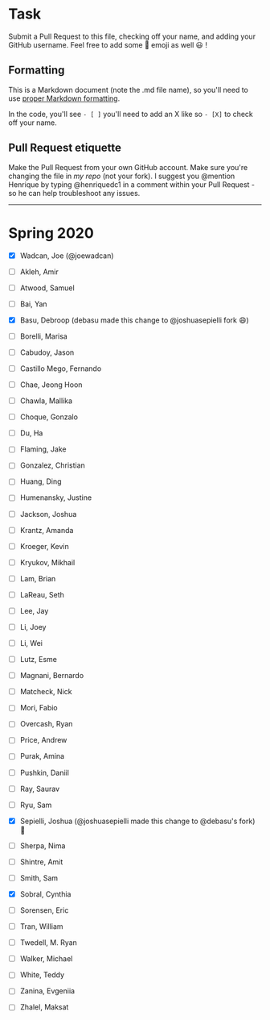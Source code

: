 # Task
Submit a Pull Request to this file, checking off your name, and adding your GitHub username. Feel free to add some :rocket: emoji as well :smiley: ! 

## Formatting
This is a Markdown document (note the .md file name), so you'll need to use [proper Markdown formatting](https://help.github.com/articles/basic-writing-and-formatting-syntax/#task-lists). 

In the code, you'll see `- [ ]` you'll need to add an X like so `- [X]` to check off your name.

## Pull Request etiquette
Make the Pull Request from your own GitHub account. Make sure you're changing the file in _my repo_ (not your fork). I suggest you @mention Henrique by typing @henriquedc1 in a comment within your Pull Request - so he can help troubleshoot any issues.  


------------

# Spring 2020

- [X] Wadcan, Joe (@joewadcan)

- [ ] Akleh, Amir

- [ ] Atwood, Samuel

- [ ] Bai, Yan

- [x] Basu, Debroop (debasu made this change to @joshuasepielli fork :smile:)

- [ ] Borelli, Marisa

- [ ] Cabudoy, Jason

- [ ] Castillo Mego, Fernando

- [ ] Chae, Jeong Hoon

- [ ] Chawla, Mallika

- [ ] Choque, Gonzalo

- [ ] Du, Ha

- [ ] Flaming, Jake

- [ ] Gonzalez, Christian

- [ ] Huang, Ding

- [ ] Humenansky, Justine

- [ ] Jackson, Joshua

- [ ] Krantz, Amanda

- [ ] Kroeger, Kevin

- [ ] Kryukov, Mikhail

- [ ] Lam, Brian

- [ ] LaReau, Seth

- [ ] Lee, Jay

- [ ] Li, Joey

- [ ] Li, Wei

- [ ] Lutz, Esme

- [ ] Magnani, Bernardo

- [ ] Matcheck, Nick

- [ ] Mori, Fabio

- [ ] Overcash, Ryan

- [ ] Price, Andrew

- [ ] Purak, Amina

- [ ] Pushkin, Daniil

- [ ] Ray, Saurav

- [ ] Ryu, Sam

- [X] Sepielli, Joshua (@joshuasepielli made this change to @debasu's fork) :dog:

- [ ] Sherpa, Nima

- [ ] Shintre, Amit

- [ ] Smith, Sam

- [x] Sobral, Cynthia

- [ ] Sorensen, Eric

- [ ] Tran, William

- [ ] Twedell, M. Ryan

- [ ] Walker, Michael

- [ ] White, Teddy

- [ ] Zanina, Evgeniia

- [ ] Zhalel, Maksat

